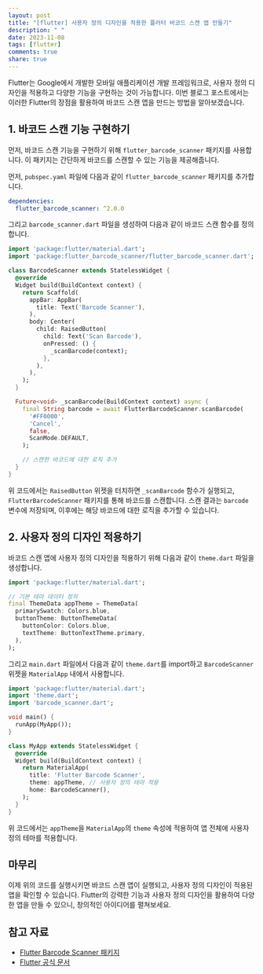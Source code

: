 ```yaml
---
layout: post
title: "[flutter] 사용자 정의 디자인을 적용한 플러터 바코드 스캔 앱 만들기"
description: " "
date: 2023-11-08
tags: [flutter]
comments: true
share: true
---
```


Flutter는 Google에서 개발한 모바일 애플리케이션 개발 프레임워크로, 사용자 정의 디자인을 적용하고 다양한 기능을 구현하는 것이 가능합니다. 이번 블로그 포스트에서는 이러한 Flutter의 장점을 활용하여 바코드 스캔 앱을 만드는 방법을 알아보겠습니다.

## 1. 바코드 스캔 기능 구현하기

먼저, 바코드 스캔 기능을 구현하기 위해 `flutter_barcode_scanner` 패키지를 사용합니다. 이 패키지는 간단하게 바코드를 스캔할 수 있는 기능을 제공해줍니다. 

먼저, `pubspec.yaml` 파일에 다음과 같이 `flutter_barcode_scanner` 패키지를 추가합니다.

```yaml
dependencies:
  flutter_barcode_scanner: ^2.0.0
```

그리고 `barcode_scanner.dart` 파일을 생성하여 다음과 같이 바코드 스캔 함수를 정의합니다.

```dart
import 'package:flutter/material.dart';
import 'package:flutter_barcode_scanner/flutter_barcode_scanner.dart';

class BarcodeScanner extends StatelessWidget {
  @override
  Widget build(BuildContext context) {
    return Scaffold(
      appBar: AppBar(
        title: Text('Barcode Scanner'),
      ),
      body: Center(
        child: RaisedButton(
          child: Text('Scan Barcode'),
          onPressed: () {
            _scanBarcode(context);
          },
        ),
      ),
    );
  }

  Future<void> _scanBarcode(BuildContext context) async {
    final String barcode = await FlutterBarcodeScanner.scanBarcode(
      '#FF0000',
      'Cancel',
      false,
      ScanMode.DEFAULT,
    );

    // 스캔한 바코드에 대한 로직 추가
  }
}
```

위 코드에서는 `RaisedButton` 위젯을 터치하면 `_scanBarcode` 함수가 실행되고, `FlutterBarcodeScanner` 패키지를 통해 바코드를 스캔합니다. 스캔 결과는 `barcode` 변수에 저장되며, 이후에는 해당 바코드에 대한 로직을 추가할 수 있습니다.

## 2. 사용자 정의 디자인 적용하기

바코드 스캔 앱에 사용자 정의 디자인을 적용하기 위해 다음과 같이 `theme.dart` 파일을 생성합니다.

```dart
import 'package:flutter/material.dart';

// 기본 테마 데이터 정의
final ThemeData appTheme = ThemeData(
  primarySwatch: Colors.blue,
  buttonTheme: ButtonThemeData(
    buttonColor: Colors.blue,
    textTheme: ButtonTextTheme.primary,
  ),
);
```

그리고 `main.dart` 파일에서 다음과 같이 `theme.dart`를 import하고 `BarcodeScanner` 위젯을 `MaterialApp` 내에서 사용합니다.

```dart
import 'package:flutter/material.dart';
import 'theme.dart';
import 'barcode_scanner.dart';

void main() {
  runApp(MyApp());
}

class MyApp extends StatelessWidget {
  @override
  Widget build(BuildContext context) {
    return MaterialApp(
      title: 'Flutter Barcode Scanner',
      theme: appTheme, // 사용자 정의 테마 적용
      home: BarcodeScanner(),
    );
  }
}
```

위 코드에서는 `appTheme`을 `MaterialApp`의 `theme` 속성에 적용하여 앱 전체에 사용자 정의 테마를 적용합니다.

## 마무리

이제 위의 코드를 실행시키면 바코드 스캔 앱이 실행되고, 사용자 정의 디자인이 적용된 앱을 확인할 수 있습니다. Flutter의 강력한 기능과 사용자 정의 디자인을 활용하여 다양한 앱을 만들 수 있으니, 창의적인 아이디어를 펼쳐보세요.

## 참고 자료

- [Flutter Barcode Scanner 패키지](https://pub.dev/packages/flutter_barcode_scanner)
- [Flutter 공식 문서](https://flutter.dev)
